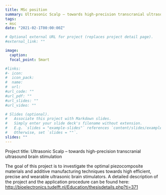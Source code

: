 ```yaml
---
title: MSc position
summary: Ultrasonic Scalp – towards high-precision transcranial ultrasound brain stimulation
tags:
- msc
date: "2021-02-1T00:00:00Z"

# Optional external URL for project (replaces project detail page).
#external_link: ""

image:
  caption: 
  focal_point: Smart

#links:
#- icon: 
#  icon_pack: 
#  name: 
#  url: 
#url_code: ""
#url_pdf: ""
#url_slides: ""
#url_video: ""

# Slides (optional).
#   Associate this project with Markdown slides.
#   Simply enter your slide deck's filename without extension.
#   E.g. `slides = "example-slides"` references `content/slides/example-slides.md`.
#   Otherwise, set `slides = ""`.
slides: ""
---
```


Project title: Ultrasonic Scalp – towards high-precision transcranial ultrasound brain stimulation

The goal of this project is to investigate the optimal piezocomposite materials and additive manufacturing techniques towards high efficient, precise and wearable ultrasonic brain stimulators. A detailed description of the project and the application procedure can be found here: http://bioelectronics.tudelft.nl/Education/thesisdetails.php?ti=371




